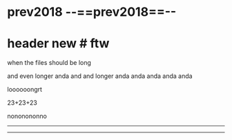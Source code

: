 # prev2018 --==prev2018==--
# header new # ftw

when the files should be long

and even longer
 anda
 and
 and longer
 anda
 anda
 anda
 anda
 anda
 
 loooooongrt
 
 23+23+23
 
 nononononno
 
--------------------





-------------------